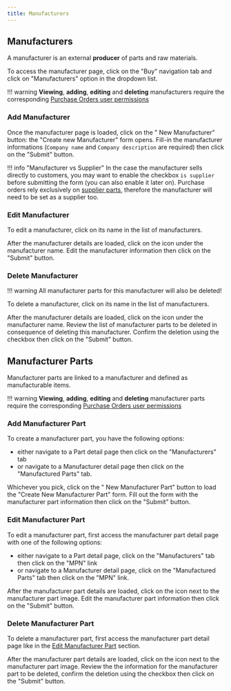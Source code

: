 ```yaml
---
title: Manufacturers
---
```


## Manufacturers

A manufacturer is an external **producer** of parts and raw materials.

To access the manufacturer page, click on the "Buy" navigation tab and click on "Manufacturers" option in the dropdown list.

!!! warning
	**Viewing**, **adding**, **editing** and **deleting** manufacturers require the corresponding [Purchase Orders user permissions](../admin/permissions.md)

### Add Manufacturer

Once the manufacturer page is loaded, click on the "<span class='fas fa-plus-circle'></span> New Manufacturer" button: the "Create new Manufacturer" form opens. Fill-in the manufacturer informations (`Company name` and `Company description` are required) then click on the "Submit" button.

!!! info "Manufacturer vs Supplier"
	In the case the manufacturer sells directly to customers, you may want to enable the checkbox `is supplier` before submitting the form (you can also enable it later on). Purchase orders rely exclusively on [supplier parts](./supplier.md#supplier-parts), therefore the manufacturer will need to be set as a supplier too.

### Edit Manufacturer

To edit a manufacturer, click on its name in the list of manufacturers.

After the manufacturer details are loaded, click on the <span class='fas fa-edit'></span> icon under the manufacturer name. Edit the manufacturer information then click on the "Submit" button.

### Delete Manufacturer

!!! warning
	All manufacturer parts for this manufacturer will also be deleted!

To delete a manufacturer, click on its name in the list of manufacturers.

After the manufacturer details are loaded, click on the <span class='fas fa-trash-alt'></span> icon under the manufacturer name. Review the list of manufacturer parts to be deleted in consequence of deleting this manufacturer. Confirm the deletion using the checkbox then click on the "Submit" button.

## Manufacturer Parts

Manufacturer parts are linked to a manufacturer and defined as manufacturable items.

!!! warning
	**Viewing**, **adding**, **editing** and **deleting** manufacturer parts require the corresponding [Purchase Orders user permissions](../admin/permissions.md)

### Add Manufacturer Part

To create a manufacturer part, you have the following options:

* either navigate to a Part detail page then click on the "Manufacturers" tab
* or navigate to a Manufacturer detail page then click on the "Manufactured Parts" tab.

Whichever you pick, click on the "<span class='fas fa-plus-circle'></span> New Manufacturer Part" button to load the "Create New Manufacturer Part" form. Fill out the form with the manufacturer part information then click on the "Submit" button.

### Edit Manufacturer Part

To edit a manufacturer part, first access the manufacturer part detail page with one of the following options:

* either navigate to a Part detail page, click on the "Manufacturers" tab then click on the "MPN" link
* or navigate to a Manufacturer detail page, click on the "Manufactured Parts" tab then click on the "MPN" link.

After the manufacturer part details are loaded, click on the <span class='fas fa-edit'></span> icon next to the manufacturer part image. Edit the manufacturer part information then click on the "Submit" button.

### Delete Manufacturer Part

To delete a manufacturer part, first access the manufacturer part detail page like in the [Edit Manufacturer Part](#edit-manufacturer-part) section.

After the manufacturer part details are loaded, click on the <span class='fas fa-trash-alt'></span> icon next to the manufacturer part image. Review the the information for the manufacturer part to be deleted, confirm the deletion using the checkbox then click on the "Submit" button.

